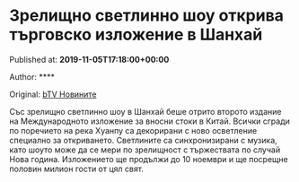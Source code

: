 
# Зрелищно светлинно шоу открива търговско изложение в Шанхай

Published at: **2019-11-05T17:18:00+00:00**

Author: ****

Original: [bTV Новините](https://btvnovinite.bg/svetut/zrelishtno-svetlinno-shou-otkriva-targovsko-izlozhenie-v-shanhaj.html)

Със зрелищно светлинно шоу в Шанхай беше отрито второто издание на Международното изложение за вносни стоки в Китай.
Всички сгради по поречието на река Хуанпу са декорирани с ново осветление специално за откриването.
Светлините са синхронизирани с музика, като шоуто може да се мери по зрелищност с тържествата по случай Нова година.
Изложението ще продължи до 10 ноември и ще посрещне половин милион гости от цял свят.
